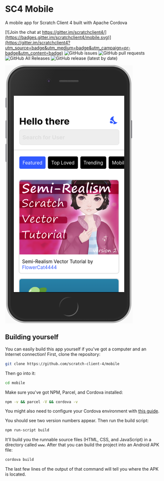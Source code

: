 # SC4 Mobile

A mobile app for Scratch Client 4 built with Apache Cordova

[![Join the chat at https://gitter.im/scratchclient4/](https://badges.gitter.im/scratchclient4/mobile.svg)](https://gitter.im/scratchclient4?utm_source=badge&utm_medium=badge&utm_campaign=pr-badge&utm_content=badge)
![GitHub issues](https://img.shields.io/github/issues-raw/scratch-client-4/mobile)
![GitHub pull requests](https://img.shields.io/github/issues-pr/scratch-client-4/mobile)
![GitHub All Releases](https://img.shields.io/github/downloads/Scratch-Client-4/mobile/total)
![GitHub release (latest by date)](https://img.shields.io/github/v/release/Scratch-Client-4/mobile)

![a screenshot of SC4](/asset/screenshot.png)

## Building yourself
You can easily build this app yourself if you've got a computer and an Internet connection!  First, clone the repository:
```bash
git clone https://github.com/scratch-client-4/mobile
```
Then go into it:
```bash
cd mobile
```
Make sure you've got NPM, Parcel, and Cordova installed:
```bash
npm -v && parcel -V && cordova -v
```
You might also need to configure your Cordova environment with [this guide](https://cordova.apache.org/docs/en/latest/guide/platforms/android/index.html).

You should see two version numbers appear.  Then run the build script:
```bash
npm run-script build
```
It'll build you the runnable source files (HTML, CSS, and JavaScript) in a directory called `www`.  After that you can build the project into an Android APK file: 
```bash
cordova build
```
The last few lines of the output of that command will tell you where the APK is located.
